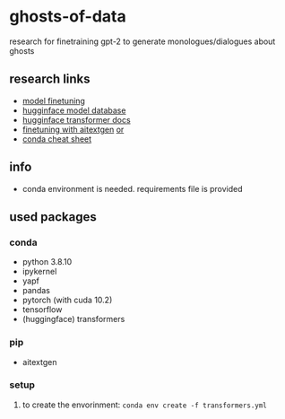 # ghosts-of-data

research for finetraining gpt-2 to generate monologues/dialogues about ghosts

## research links

- [model finetuning](https://www.philschmid.de/fine-tune-a-non-english-gpt-2-model-with-huggingface)
- [hugginface model database](https://huggingface.co/models)
- [hugginface transformer docs](https://huggingface.co/transformers/)
- [finetuning with aitextgen](https://github.com/minimaxir/aitextgen) [or](https://docs.aitextgen.io/)
- [conda cheat sheet](https://docs.conda.io/projects/conda/en/4.6.0/_downloads/52a95608c49671267e40c689e0bc00ca/conda-cheatsheet.pdf)

## info

- conda environment is needed. requirements file is provided

## used packages

### conda
- python 3.8.10
- ipykernel
- yapf
- pandas
- pytorch (with cuda 10.2)
- tensorflow
- (huggingface) transformers


### pip
- aitextgen

### setup

1. to create the envorinment: `conda env create -f transformers.yml`